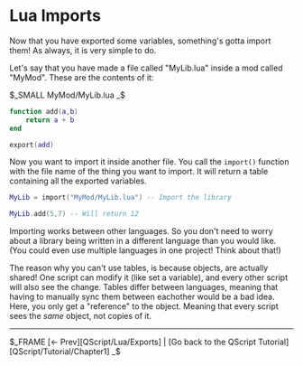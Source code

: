 # Lua Imports

Now that you have exported some variables, something's gotta import them! As always, it is very simple to do.

Let's say that you have made a file called "MyLib.lua" inside a mod called "MyMod". These are the contents of it:


$_SMALL MyMod/MyLib.lua _$
```lua
function add(a,b)
    return a + b
end

export(add)
```

Now you want to import it inside another file. You call the `import()` function with the file name of the thing you want to import. It will return a table containing all the exported variables.

```lua
MyLib = import("MyMod/MyLib.lua") -- Import the library

MyLib.add(5,7) -- Will return 12
```

Importing works between other languages. So you don't need to worry about a library being written in a different language than you would like. (You could even use multiple languages in one project! Think about that!)

The reason why you can't use tables, is because objects, are actually shared! One script can modify it (like set a variable), and every other script will also see the change. Tables differ between languages, meaning that having to manually sync them between eachother would be a bad idea. Here, you only get a "reference" to the object. Meaning that every script sees the *same* object, not copies of it.

---

$_FRAME
[<- Prev][QScript/Lua/Exports] | [Go back to the QScript Tutorial][QScript/Tutorial/Chapter1]
_$